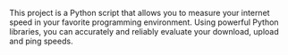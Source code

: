 This project is a Python script that allows you to measure your internet speed in your favorite programming environment. Using powerful Python libraries, you can accurately and reliably evaluate your download, upload and ping speeds.

